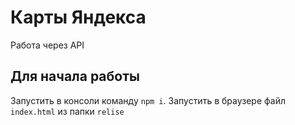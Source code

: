 # Карты Яндекса
Работа через API
## Для начала работы
Запустить в консоли команду `npm i`.
Запустить в браузере файл `index.html` из папки `relise`
